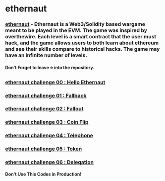 # ethernaut

### [ethernaut](https://ethernaut.openzeppelin.com/) - Ethernaut is a Web3/Solidity based wargame meant to be played in the EVM. The game was inspired by overthewire. Each level is a smart contract that the user must hack, and the game allows users to both learn about ethereum and see their skills compare to historical hacks. The game may have an infinite number of levels.

#### Don't Forget to leave ⭐ into the repository.

### [ethernaut challenge 00 : Hello Ethernaut](./00-Hello_Ethernaut.md)
### [ethernaut challenge 01 : Fallback](./01-Fallback.md)
### [ethernaut challenge 02 : Fallout](./02-Fallout.md)
### [ethernaut challenge 03 : Coin Flip](./03-Coin_Flip.md)
### [ethernaut challenge 04 : Telephone](./04-Telephone.md)
### [ethernaut challenge 05 : Token](./05-Token.md)
### [ethernaut challenge 06 : Delegation](./06-Delegation.md)

#### Don't Use This Codes in Production!